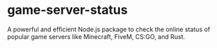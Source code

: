 # game-server-status
A powerful and efficient Node.js package to check the online status of popular game servers like Minecraft, FiveM, CS:GO, and Rust.
